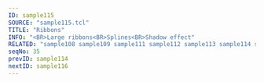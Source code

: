 ```yaml
---
ID: sample115
SOURCE: "sample115.tcl"
TITLE: "Ribbons"
INFO: "<BR>Large ribbons<BR>Splines<BR>Shadow effect"
RELATED: "sample108 sample109 sample111 sample112 sample113 sample114 sample116 sample119 sample120 sample121 sample127 sample157 sample158 sample169"
seqNo: 35
prevID: sample114
nextID: sample116
---
```

